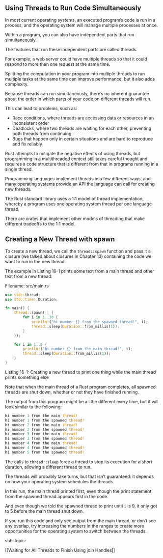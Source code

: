 ## Using Threads to Run Code Simultaneously

In most current operating systems, an executed program’s code is run in a process, and the operating system will manage multiple processes at once.

Within a program, you can also have independent parts that run simultaneously.

The features that run these independent parts are called threads.

For example, a web server could have multiple threads so that it could respond to more than one request at the same time.



Splitting the computation in your program into multiple threads to run multiple tasks at the same time can improve performance, but it also adds complexity.

Because threads can run simultaneously, there’s no inherent guarantee about the order in which parts of your code on different threads will run.

This can lead to problems, such as:

- Race conditions, where threads are accessing data or resources in an inconsistent order
- Deadlocks, where two threads are waiting for each other, preventing both threads from continuing
- Bugs that happen only in certain situations and are hard to reproduce and fix reliably

Rust attempts to mitigate the negative effects of using threads, but programming in a multithreaded context still takes careful thought and requires a code structure that is different from that in programs running in a single thread.



Programming languages implement threads in a few different ways, and many operating systems provide an API the language can call for creating new threads.

The Rust standard library uses a 1:1 model of thread implementation, whereby a program uses one operating system thread per one language thread.

There are crates that implement other models of threading that make different tradeoffs to the 1:1 model.



## Creating a New Thread with spawn

To create a new thread, we call the `thread::spawn` function and pass it a closure (we talked about closures in Chapter 13) containing the code we want to run in the new thread.

The example in Listing 16-1 prints some text from a main thread and other text from a new thread:

Filename: src/main.rs

```rust
use std::thread;
use std::time::Duration;

fn main() {
    thread::spawn(|| {
        for i in 1..10 {
            println!("hi number {} from the spawned thread!", i);
            thread::sleep(Duration::from_millis(1));
        }
    });

    for i in 1..5 {
        println!("hi number {} from the main thread!", i);
        thread::sleep(Duration::from_millis(1));
    }
}
```

Listing 16-1: Creating a new thread to print one thing while the main thread prints something else

Note that when the main thread of a Rust program completes, all spawned threads are shut down, whether or not they have finished running.

The output from this program might be a little different every time, but it will look similar to the following:

```rust
hi number 1 from the main thread!
hi number 1 from the spawned thread!
hi number 2 from the main thread!
hi number 2 from the spawned thread!
hi number 3 from the main thread!
hi number 3 from the spawned thread!
hi number 4 from the main thread!
hi number 4 from the spawned thread!
hi number 5 from the spawned thread!
```

The calls to `thread::sleep` force a thread to stop its execution for a short duration, allowing a different thread to run.

The threads will probably take turns, but that isn’t guaranteed: it depends on how your operating system schedules the threads.

In this run, the main thread printed first, even though the print statement from the spawned thread appears first in the code.

And even though we told the spawned thread to print until `i` is 9, it only got to 5 before the main thread shut down.



If you run this code and only see output from the main thread, or don’t see any overlap, try increasing the numbers in the ranges to create more opportunities for the operating system to switch between the threads.


sub-topic:

[[Waiting for All Threads to Finish Using join Handles]]


